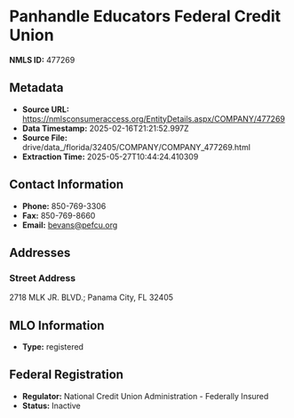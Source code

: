 # Panhandle Educators Federal Credit Union

**NMLS ID:** 477269

## Metadata
- **Source URL:** https://nmlsconsumeraccess.org/EntityDetails.aspx/COMPANY/477269
- **Data Timestamp:** 2025-02-16T21:21:52.997Z
- **Source File:** drive/data_/florida/32405/COMPANY/COMPANY_477269.html
- **Extraction Time:** 2025-05-27T10:44:24.410309

## Contact Information
- **Phone:** 850-769-3306
- **Fax:** 850-769-8660
- **Email:** bevans@pefcu.org

## Addresses
### Street Address
2718 MLK JR. BLVD.; Panama City, FL 32405

## MLO Information
- **Type:** registered

## Federal Registration
- **Regulator:** National Credit Union Administration - Federally Insured
- **Status:** Inactive
